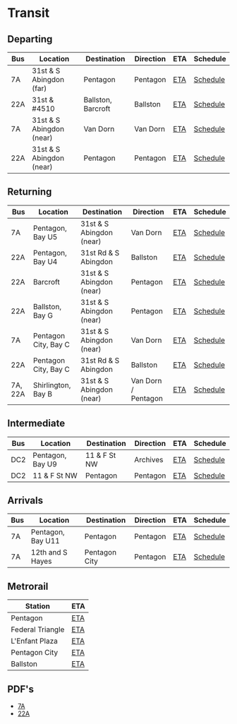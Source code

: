 # Transit

<link rel="stylesheet" type="text/css" href="css/markdown.css">
<link rel="shortcut icon" href="ico/favicon.png" type="image/x-icon">

## Departing

| Bus  | Location                 | Destination        | Direction | ETA                                               | Schedule                                                     |
| ---- | ------------------------ | ------------------ | --------- | ------------------------------------------------- | ------------------------------------------------------------ |
| 7A   | 31st & S Abingdon (far)  | Pentagon           | Pentagon  | [ETA](https://buseta.wmata.com/m/index?q=6000021) | [Schedule](https://buseta.wmata.com/where/schedule?id=1_2169) |
| 22A  | 31st & #4510             | Ballston, Barcroft | Ballston  | [ETA](https://buseta.wmata.com/m/index?q=6000025) | [Schedule](https://buseta.wmata.com/where/schedule?id=1_2199) |
| 7A   | 31st & S Abingdon (near) | Van Dorn           | Van Dorn  | [ETA](https://buseta.wmata.com/m/index?q=6000022) | [Schedule](https://buseta.wmata.com/where/schedule?id=1_2180) |
| 22A  | 31st & S Abingdon (near) | Pentagon           | Pentagon  | [ETA](https://buseta.wmata.com/m/index?q=6000022) | [Schedule](https://buseta.wmata.com/where/schedule?id=1_2180) |

## Returning

| Bus  | Location             | Destination              | Direction | ETA                                               | Schedule                                                     |
| ---- | -------------------- | ------------------------ | --------- | ------------------------------------------------- | ------------------------------------------------------------ |
| 7A   | Pentagon, Bay U5     | 31st & S Abingdon (near) | Van Dorn  | [ETA](https://buseta.wmata.com/m/index?q=6000884) | [Schedule](https://buseta.wmata.com/where/schedule?id=1_14261) |
| 22A  | Pentagon, Bay U4     | 31st Rd & S Abingdon     | Ballston  | [ETA](https://buseta.wmata.com/m/index?q=6000904) | [Schedule](https://buseta.wmata.com/where/schedule?id=1_14313) |
| 22A  | Barcroft             | 31st & S Abingdon (near) | Pentagon  | [ETA](https://buseta.wmata.com/m/index?q=6001398) | [Schedule](https://buseta.wmata.com/where/schedule?id=1_27713) |
| 22A  | Ballston, Bay G     | 31st & S Abingdon (near) | Pentagon  | [ETA](https://buseta.wmata.com/m/index?q=6001072) | [Schedule](https://buseta.wmata.com/where/schedule?id=1_28055) |
| 7A   | Pentagon City, Bay C | 31st & S Abingdon (near) | Van Dorn  | [ETA](https://buseta.wmata.com/m/index?q=6001402) | [Schedule](https://buseta.wmata.com/where/schedule?id=1_27717) |
| 22A  | Pentagon City, Bay C | 31st Rd & S Abingdon     | Ballston  | [ETA](https://buseta.wmata.com/m/index?q=6001402) | [Schedule](https://buseta.wmata.com/where/schedule?id=1_27717) |
| 7A, 22A | Shirlington, Bay B | 31st & S Abingdon (near) | Van Dorn / Pentagon | [ETA](https://buseta.wmata.com/m/index?q=6001235) | [Schedule](https://buseta.wmata.com/where/schedule?id=1_16459) |

## Intermediate

| Bus  | Location         | Destination  | Direction | ETA                                               | Schedule                                                     |
| ---- | ---------------- | ------------ | --------- | ------------------------------------------------- | ------------------------------------------------------------ |
| DC2  | Pentagon, Bay U9 | 11 & F St NW | Archives  | [ETA](https://buseta.wmata.com/m/index?q=6001295) | [Schedule](https://buseta.wmata.com/where/schedule?id=1_18231) |
| DC2  | 11 & F St NW     | Pentagon     | Pentagon  | [ETA](https://buseta.wmata.com/m/index?q=1001041) | [Schedule](https://buseta.wmata.com/where/schedule?id=1_22003) |

## Arrivals

| Bus  | Location          | Destination   | Direction | ETA                                               | Schedule                                                     |
| ---- | ----------------- | ------------- | --------- | ------------------------------------------------- | ------------------------------------------------------------ |
| 7A   | Pentagon, Bay U11 | Pentagon      | Pentagon  | [ETA](https://buseta.wmata.com/m/index?q=6000938) | [Schedule](https://buseta.wmata.com/where/schedule?id=1_14595) |
| 7A   | 12th and S Hayes  | Pentagon City | Pentagon  | [ETA](https://buseta.wmata.com/m/index?q=6001385) | [Schedule](https://buseta.wmata.com/where/schedule?id=1_27613) |

## Metrorail

| Station          | ETA                                                          |
| ---------------- | ------------------------------------------------------------ |
| Pentagon         | [ETA](https://www.wmata.com/js/nexttrain/nexttrain.html#C07) |
| Federal Triangle | [ETA](https://www.wmata.com/js/nexttrain/nexttrain.html#D01) |
| L'Enfant Plaza   | [ETA](https://www.wmata.com/js/nexttrain/nexttrain.html#D03,F03) |
| Pentagon City    | [ETA](https://www.wmata.com/js/nexttrain/nexttrain.html#C08) |
| Ballston         | [ETA](https://www.wmata.com/js/nexttrain/nexttrain.html#K04) |

## PDF's

  - [7A](https://www.wmata.com/schedules/timetables/upload/7A_211226.pdf)
  - [22A](https://www.wmata.com/schedules/timetables/upload/22A,F%2028F_220529.pdf)